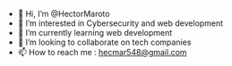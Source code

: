 - 👋 Hi, I’m @HectorMaroto
- 👀 I’m interested in Cybersecurity and web development
-  🌱 I’m currently learning web development
- 💞️ I’m looking to collaborate on tech companies
- 📫 How to reach me : hecmar548@gmail.com

<!---
HectorMaroto/HectorMaroto is a ✨ special ✨ repository because its `README.md` (this file) appears on your GitHub profile.
You can click the Preview link to take a look at your changes.
--->
